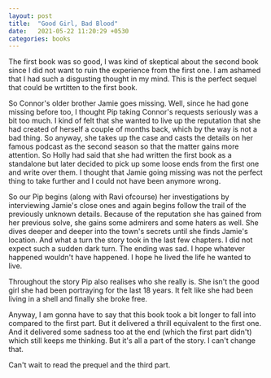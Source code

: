 ```yaml
---
layout: post
title:  "Good Girl, Bad Blood"
date:   2021-05-22 11:20:29 +0530
categories: books
---
```

The first book was so good, I was kind of skeptical about the second book since I did not want to ruin the experience from the first one.
I am ashamed that I had such a disgusting thought in my mind.
This is the perfect sequel that could be wrtitten to the first book.

So Connor's older brother Jamie goes missing. Well, since he had gone missing before too, I thought Pip taking Connor's requests seriously
was a bit too much. I kind of felt that she wanted to live up the reputation that she had created of herself a couple of months back, which by the way is not a bad thing.
So anyway, she takes up the case and casts the details on her famous podcast as the second season so that the matter gains more attention.
So Holly had said that she had written the first book as a standalone but later decided to pick up some loose ends from the first one and write over them.
I thought that Jamie going missing was not the perfect thing to take further and I could not have been anymore wrong.

So our Pip begins (along with Ravi ofcourse) her investigations by interviewing Jamie's close ones and again begins follow the trail of the previously unknown details.
Because of the reputation she has gained from her previous solve, she gains some admirers and some haters as well.
She dives deeper and deeper into the town's secrets until she finds Jamie's location.
And what a turn the story took in the last few chapters. I did not expect such a sudden dark turn.
The ending was sad. I hope whatever happened wouldn't have happened. I hope he lived the life he wanted to live.

Throughout the story Pip also realises who she really is. She isn't the good girl she had been portraying for the last 18 years.
It felt like she had been living in a shell and finally she broke free.

Anyway, I am gonna have to say that this book took a bit longer to fall into compared to the first part.
But it delivered a thrill equivalent to the first one. And it delivered some sadness too at the end (which the first part didn't) which still keeps me thinking.
But it's all a part of the story. I can't change that.

Can't wait to read the prequel and the third part.

